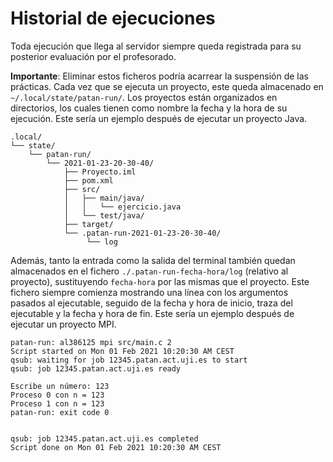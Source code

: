 # Historial de ejecuciones
Toda ejecución que llega al servidor siempre queda registrada para su posterior evaluación por el profesorado.

**Importante**: Eliminar estos ficheros podría acarrear la suspensión de las prácticas.
Cada vez que se ejecuta un proyecto, este queda almacenado en `~/.local/state/patan-run/`. Los proyectos están organizados en directorios, los cuales tienen como nombre la fecha y la hora de su ejecución. Este sería un ejemplo después de ejecutar un proyecto Java.

```
.local/
└── state/
    └── patan-run/
        └── 2021-01-23-20-30-40/
            ├── Proyecto.iml
            ├── pom.xml
            ├── src/
            │   ├── main/java/
            │   │   └── ejercicio.java
            │   └── test/java/
            ├── target/
            └── .patan-run-2021-01-23-20-30-40/
                 └── log
```

Además, tanto la entrada como la salida del terminal también quedan almacenados en el fichero `./.patan-run-fecha-hora/log` (relativo al proyecto), sustituyendo `fecha-hora` por las mismas que el proyecto. Este fichero siempre comienza mostrando una línea con los argumentos pasados al ejecutable, seguido de la fecha y hora de inicio, traza del ejecutable y la fecha y hora de fin. Este sería un ejemplo después de ejecutar un proyecto MPI.

```
patan-run: al386125 mpi src/main.c 2
Script started on Mon 01 Feb 2021 10:20:30 AM CEST
qsub: waiting for job 12345.patan.act.uji.es to start
qsub: job 12345.patan.act.uji.es ready

Escribe un número: 123
Proceso 0 con n = 123
Proceso 1 con n = 123
patan-run: exit code 0


qsub: job 12345.patan.act.uji.es completed
Script done on Mon 01 Feb 2021 10:20:30 AM CEST
```